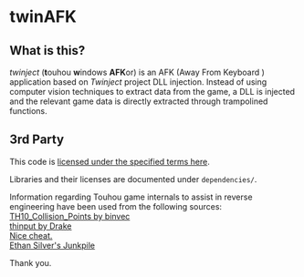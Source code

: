 # twinAFK


## What is this?
_twinject_ (**t**ouhou **w**indows **AFK**or) is an AFK (Away From Keyboard ) application based on *Twinject* project DLL injection. Instead of using computer vision techniques to extract data from the game, a DLL is injected and the relevant game data is directly extracted through trampolined functions.

## 3rd Party
This code is [licensed under the specified terms here](https://github.com/Netdex/twinject/blob/master/LICENSE).

Libraries and their licenses are documented under `dependencies/`. 

Information regarding Touhou game internals to assist in reverse engineering have been used from the following sources:  
[TH10_Collision_Points by binvec](https://github.com/binvec/TH10_Collision_Points)  
[thinput by Drake](https://www.shrinemaiden.org/forum/index.php?topic=16024.0)  
[Nice cheat.](http://cheater.seesaa.net/)  
[Ethan Silver's Junkpile](https://web.archive.org/web/20130630114418/http://diceroller.site40.net/?page=touhou_12e)  

Thank you.
